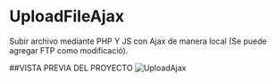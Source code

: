 # UploadFileAjax
Subir archivo mediante PHP Y JS con Ajax de manera local (Se puede agregar FTP como modificació).

##VISTA PREVIA DEL PROYECTO
![UploadAjax](https://user-images.githubusercontent.com/34284173/117145539-e2578780-ad78-11eb-8221-ece57f20baa5.png)
